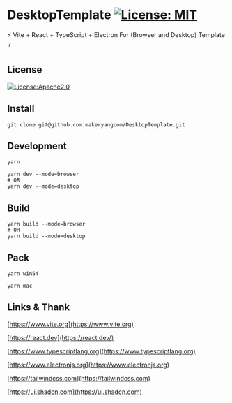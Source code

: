 # DesktopTemplate [![License: MIT](https://img.shields.io/badge/License-MIT-yellow.svg)](https://opensource.org/licenses/MIT)

⚡ Vite + React + TypeScript + Electron For (Browser and Desktop) Template ⚡

## License

[![License:Apache2.0](https://img.shields.io/badge/License-Apache2.0-yellow.svg)](https://opensource.org/licenses/Apache2.0)

## Install

```shell
git clone git@github.com:makeryangcom/DesktopTemplate.git
```

## Development

```shell
yarn
```

```shell
yarn dev --mode=browser
# OR
yarn dev --mode=desktop
```

## Build

```shell
yarn build --mode=browser
# OR
yarn build --mode=desktop
```

## Pack

```shell
yarn win64
```

```shell
yarn mac
```

## Links & Thank

[https://www.vite.org](https://www.vite.org)

[https://react.dev](https://react.dev/)

[https://www.typescriptlang.org](https://www.typescriptlang.org)

[https://www.electronjs.org](https://www.electronjs.org)

[https://tailwindcss.com](https://tailwindcss.com)

[https://ui.shadcn.com](https://ui.shadcn.com)
